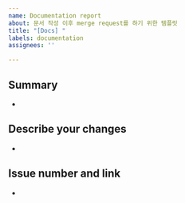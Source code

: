 ```yaml
---
name: Documentation report
about: 문서 작성 이후 merge request를 하기 위한 템플릿
title: "[Docs] "
labels: documentation
assignees: ''

---
```


<!-- (주석) 모두가 보는 게시물입니다. 다른 사람도 이해 할 수 있는 언어로 작성해주시길 바래요~ 바른 말 고운 말 쓰라 이 말이야! -->
## Summary
- 
## Describe your changes
- 
## Issue number and link
- 
